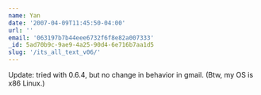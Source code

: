 ```yaml
---
name: Yan
date: '2007-04-09T11:45:50-04:00'
url: ''
email: '063197b7b44eee6732f6f8e82a007333'
_id: 5ad70b9c-9ae9-4a25-90d4-6e716b7aa1d5
slug: '/its_all_text_v06/'
---
```


Update: tried with 0.6.4, but no change in behavior in gmail. (Btw, my OS is
x86 Linux.)
